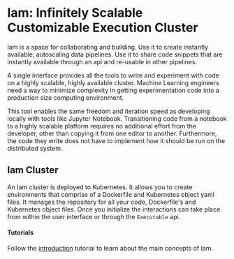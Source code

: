 # Iam: Infinitely Scalable Customizable Execution Cluster

Iam is a space for collaborating and building. Use it to create instantly available, autoscaling data pipelines. Use it to share code snippets that are instantly available through an api and re-usable in other pipelines. 

A single interface provides all the tools to write and experiment with code on a highly scalable, highly available cluster. Machine Learning engineers need a way to minimize complexity in getting experimentation code into a production size computing environment. 

This tool enables the same freedom and iteration speed as developing locally with tools like Jupyter Notebook. Transitioning code from a notebook to a highly scalable platform requires no additional effort from the developer, other than copying it from one editor to another. Furthermore, the code they write does not have to implement how it should be run on the distributed system.

## Iam Cluster
An Iam cluster is deployed to Kubernetes. It allows you to create environments that comprise of a Dockerfile and Kubernetes object yaml files. It manages the repository for all your code, Dockerfile's and Kubernetes object files. Once you initialize the interactions can take place from within the user interface or through the `Executable` api.

#### Tutorials
Follow the [introduction](https://github.com/tallen94/iam/blob/master/tutorials/introduction.md) tutorial to learn about the main concepts of Iam.


